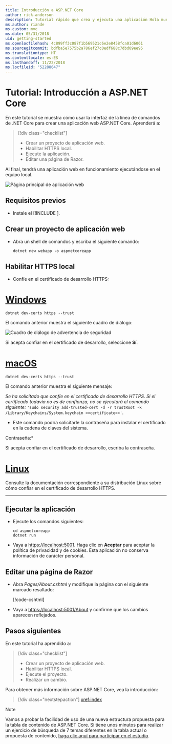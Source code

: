 ```yaml
---
title: Introducción a ASP.NET Core
author: rick-anderson
description: Tutorial rápido que crea y ejecuta una aplicación Hola mundo sencilla mediante ASP.NET Core.
ms.author: riande
ms.custom: mvc
ms.date: 05/31/2018
uid: getting-started
ms.openlocfilehash: 4c899ff3c087f1b569521c6e2e8458fca01d6061
ms.sourcegitcommit: bdfba5e7575b2a786ef27c0edf688c7dbd09ee95
ms.translationtype: HT
ms.contentlocale: es-ES
ms.lasthandoff: 11/22/2018
ms.locfileid: "52288647"
---
```

# <a name="tutorial-get-started-with-aspnet-core"></a>Tutorial: Introducción a ASP.NET Core

En este tutorial se muestra cómo usar la interfaz de la línea de comandos de .NET Core para crear una aplicación web ASP.NET Core. Aprenderá a:

> [!div class="checklist"]
> * Crear un proyecto de aplicación web.
> * Habilitar HTTPS local.
> * Ejecute la aplicación.
> * Editar una página de Razor.

Al final, tendrá una aplicación web en funcionamiento ejecutándose en el equipo local.

![Página principal de aplicación web](_static/home-page.png)


## <a name="prerequisites"></a>Requisitos previos

* Instale el [!INCLUDE [](~/includes/2.1-SDK.md)].

## <a name="create-a-web-app-project"></a>Crear un proyecto de aplicación web

* Abra un shell de comandos y escriba el siguiente comando:

   ```console
   dotnet new webapp -o aspnetcoreapp
   ```

## <a name="enable-local-https"></a>Habilitar HTTPS local

* Confíe en el certificado de desarrollo HTTPS:

# <a name="windowstabwindows"></a>[Windows](#tab/windows)

  ```console
  dotnet dev-certs https --trust
  ```

  El comando anterior muestra el siguiente cuadro de diálogo:

  ![Cuadro de diálogo de advertencia de seguridad](_static/cert.png)

  Si acepta confiar en el certificado de desarrollo, seleccione **Sí**.

# <a name="macostabmacos"></a>[macOS](#tab/macos)

  ```console
  dotnet dev-certs https --trust
  ```

  El comando anterior muestra el siguiente mensaje:

  *Se ha solicitado que confíe en el certificado de desarrollo HTTPS. Si el certificado todavía no es de confianza, no se ejecutará el comando siguiente:* `'sudo security add-trusted-cert -d -r trustRoot -k /Library/Keychains/System.keychain <<certificate>>'`.  
  * Este comando podría solicitarle la contraseña para instalar el certificado en la cadena de claves del sistema.
  
  Contraseña:*

  Si acepta confiar en el certificado de desarrollo, escriba la contraseña.

# <a name="linuxtablinux"></a>[Linux](#tab/linux)

  Consulte la documentación correspondiente a su distribución Linux sobre cómo confiar en el certificado de desarrollo HTTPS.
   
---

## <a name="run-the-app"></a>Ejecutar la aplicación

* Ejecute los comandos siguientes:

   ```console
   cd aspnetcoreapp
   dotnet run
   ```

* Vaya a [https://localhost:5001](https://localhost:5001). Haga clic en **Aceptar** para aceptar la política de privacidad y de cookies. Esta aplicación no conserva información de carácter personal.

## <a name="edit-a-razor-page"></a>Editar una página de Razor

* Abra *Pages/About.cshtml* y modifique la página con el siguiente marcado resaltado:

   [!code-cshtml[](sample/getting-started/about.cshtml?highlight=9)]

* Vaya a [https://localhost:5001/About](https://localhost:5001/About) y confirme que los cambios aparecen reflejados.

## <a name="next-steps"></a>Pasos siguientes

En este tutorial ha aprendido a:

> [!div class="checklist"]
> * Crear un proyecto de aplicación web.
> * Habilitar HTTPS local.
> * Ejecute el proyecto.
> * Realizar un cambio.

Para obtener más información sobre ASP.NET Core, vea la introducción:

> [!div class="nextstepaction"]
> <xref:index>



> [!NOTE]
> Vamos a probar la facilidad de uso de una nueva estructura propuesta para la tabla de contenido de ASP.NET Core.  Si tiene unos minutos para realizar un ejercicio de búsqueda de 7 temas diferentes en la tabla actual o propuesta de contenido, [haga clic aquí para participar en el estudio](https://dpk4xbh5.optimalworkshop.com/treejack/aa11wn82).